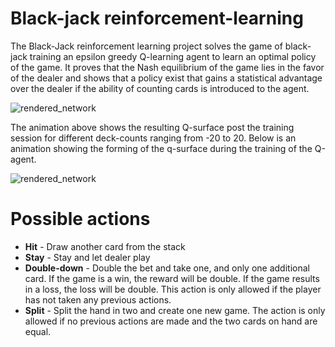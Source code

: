 # Black-jack reinforcement-learning

The Black-Jack reinforcement learning project solves the game of black-jack training an epsilon greedy Q-learning agent to learn an optimal policy of the game. It proves that the Nash equilibrium of the game lies in the favor of the dealer and shows that a policy exist that gains a statistical advantage over the dealer if the ability of counting cards is introduced to the agent.

![rendered_network](/assets/q_surface.gif)

The animation above shows the resulting Q-surface post the training session for different deck-counts ranging from -20 to 20. Below is an animation showing the forming of the q-surface during the training of the Q-agent.

![rendered_network](/assets/q_surface_training.gif)


# Possible actions
- **Hit** - Draw another card from the stack
- **Stay** - Stay and let dealer play
- **Double-down** - Double the bet and take one, and only one additional card. If the game is a win, the reward will be double. If the game results in a loss, the loss will be double. This action is only allowed if the player has not taken any previous actions.
- **Split**  - Split the hand in two and create one new game. The action is only allowed if no previous actions are made and the two cards on hand are equal.


